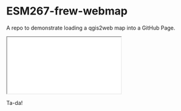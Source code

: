# ESM267-frew-webmap

A repo to demonstrate loading a qgis2web map into a GitHub Page.

<iframe src="mydemomap/index.html"></iframe>

Ta-da!

